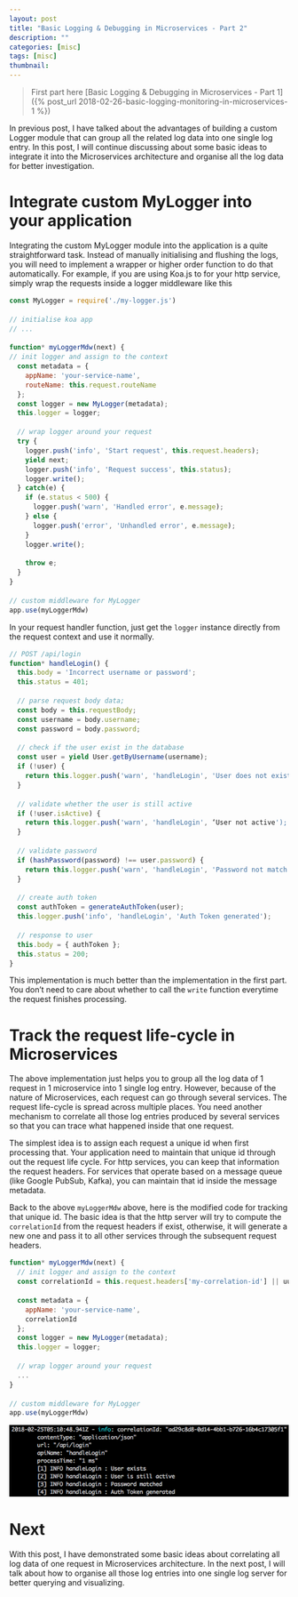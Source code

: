 ```yaml
---
layout: post
title: "Basic Logging & Debugging in Microservices - Part 2"
description: ""
categories: [misc]
tags: [misc]
thumbnail: 
---
```


> First part here [Basic Logging & Debugging in Microservices - Part 1]({% post_url 2018-02-26-basic-logging-monitoring-in-microservices-1 %})

In previous post, I have talked about the advantages of building a custom Logger module that can group all the related log data into one single log entry. In this post, I will continue discussing about some basic ideas to integrate it into the Microservices architecture and organise all the log data for better investigation.

# Integrate custom MyLogger into your application

Integrating the custom MyLogger module into the application is a quite straightforward task. Instead of manually initialising and flushing the logs, you will need to implement a wrapper or higher order function to do that automatically. For example, if you are using Koa.js to for your http service, simply wrap the requests inside a logger middleware like this

```js
const MyLogger = require('./my-logger.js')

// initialise koa app
// ...

function* myLoggerMdw(next) {
// init logger and assign to the context
  const metadata = {
    appName: 'your-service-name',
    routeName: this.request.routeName
  };
  const logger = new MyLogger(metadata);
  this.logger = logger;
  
  // wrap logger around your request
  try {
    logger.push('info', 'Start request', this.request.headers);
    yield next;
    logger.push('info', 'Request success', this.status);
    logger.write();
  } catch(e) {
    if (e.status < 500) {
      logger.push('warn', 'Handled error', e.message);
    } else {
      logger.push('error', 'Unhandled error', e.message);
    }
    logger.write();

    throw e;
  }
}

// custom middleware for MyLogger
app.use(myLoggerMdw)
```

<!-- more -->

In your request handler function, just get the `logger` instance directly from the request context and use it normally.

```js
// POST /api/login
function* handleLogin() {
  this.body = 'Incorrect username or password';
  this.status = 401;

  // parse request body data;
  const body = this.requestBody;
  const username = body.username;
  const password = body.password;

  // check if the user exist in the database
  const user = yield User.getByUsername(username);
  if (!user) {
    return this.logger.push('warn', 'handleLogin', 'User does not exist');
  }

  // validate whether the user is still active
  if (!user.isActive) {
    return this.logger.push('warn', 'handleLogin', ‘User not active');
  }

  // validate password
  if (hashPassword(password) !== user.password) {
    return this.logger.push('warn', 'handleLogin', 'Password not match');
  }

  // create auth token
  const authToken = generateAuthToken(user);
  this.logger.push('info', 'handleLogin', 'Auth Token generated');

  // response to user
  this.body = { authToken };
  this.status = 200;
}
```

This implementation is much better than the implementation in the first part. You don’t need to care about whether to call the `write` function everytime the request finishes processing.

# Track the request life-cycle in Microservices

The above implementation just helps you to group all the log data of 1 request in 1 microservice into 1 single log entry. However, because of the nature of Microservices, each request can go through several services. The request life-cycle is spread across multiple places. You need another mechanism to correlate all those log entries produced by several services so that you can trace what happened inside that one request.

The simplest idea is to assign each request a unique id when first processing that. Your application need to maintain that unique id through out the request life cycle. For http services, you can keep that information the request headers. For services that operate based on a message queue (like Google PubSub, Kafka), you can maintain that id inside the message metadata.

Back to the above `myLoggerMdw` above, here is the modified code for tracking that unique id. The basic idea is that the http server will try to compute the `correlationId` from the request headers if exist, otherwise, it will generate a new one and pass it to all other services through the subsequent request headers.

```js
function* myLoggerMdw(next) {
  // init logger and assign to the context
  const correlationId = this.request.headers['my-correlation-id'] || uuid.v4();
  
  const metadata = {
    appName: 'your-service-name',
    correlationId
  };
  const logger = new MyLogger(metadata);
  this.logger = logger;
  
  // wrap logger around your request
  ...
}

// custom middleware for MyLogger
app.use(myLoggerMdw)
```

![with correlationId](/files/2018-02-22-basic-logging-monitoring-in-microservices-1/success-log.png)

# Next

With this post, I have demonstrated some basic ideas about correlating all log data of one request in Microservices architecture. In the next post, I will talk about how to organise all those log entries into one single log server for better querying and visualizing.